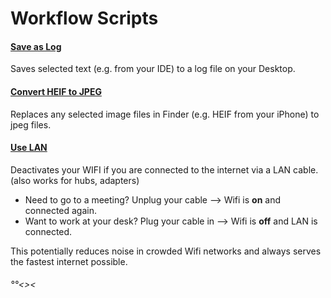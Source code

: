 # Workflow Scripts


#### [Save as Log](./scripts/save_as_log/)

Saves selected text (e.g. from your IDE) to a log file on your Desktop.

#### [Convert HEIF to JPEG](./scripts/convert_to_jpeg/)

Replaces any selected image files in Finder (e.g. HEIF from your iPhone) to jpeg files.

#### [Use LAN](./scripts/use_lan/)

Deactivates your WIFI if you are connected to the internet via a LAN cable. (also works for hubs, adapters)

* Need to go to a meeting? Unplug your cable --> Wifi is **on** and connected again.
* Want to work at your desk? Plug your cable in --> Wifi is **off** and LAN is connected.

This potentially reduces noise in crowded Wifi networks and always serves the fastest internet possible.



###### °°<><